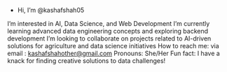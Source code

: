 -  Hi, I’m @kashafshah05

 I’m interested in AI, Data Science, and Web Development
 I’m currently learning advanced data engineering concepts and exploring backend development
 I’m looking to collaborate on projects related to AI-driven solutions for agriculture and data science initiatives
 How to reach me: via email : kashafshahother@gmail.com
 Pronouns: She/Her
 Fun fact: I have a knack for finding creative solutions to data challenges!
<!---
kashafshah05/kashafshah05 is a ✨ special ✨ repository because its `README.md` (this file) appears on your GitHub profile.
You can click the Preview link to take a look at your changes.
--->
